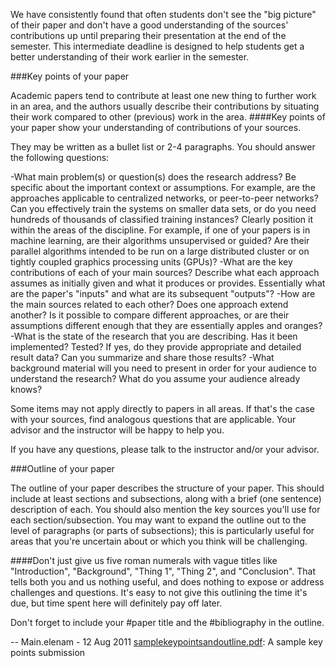 We have consistently found that often students don't see the "big picture" of their paper and don't have a good understanding of the sources' contributions up until preparing their presentation at the end of the semester. This intermediate deadline is designed to help students get a better understanding of their work earlier in the semester.

###Key points of your paper

Academic papers tend to contribute at least one new thing to further work in an area, and the authors usually describe 
their contributions by situating their work compared to other (previous) work in the area. 
####Key points of your paper show your understanding of contributions of your sources.

They may be written as a bullet list or 2-4 paragraphs. You should answer the following questions:

-What main problem(s) or question(s) does the research address?
    Be specific about the important context or assumptions. For example, are the approaches applicable to centralized networks, or peer-to-peer networks? Can you effectively train the systems on smaller data sets, or do you need hundreds of thousands of classified training instances?
    Clearly position it within the areas of the discipline. For example, if one of your papers is in machine learning, are their algorithms unsupervised or guided? Are their parallel algorithms intended to be run on a large distributed cluster or on tightly coupled graphics processing units (GPUs)? 
-What are the key contributions of each of your main sources? Describe what each approach assumes as initially given and what it produces or provides. Essentially what are the paper's "inputs" and what are its subsequent "outputs"?
-How are the main sources related to each other? Does one approach extend another? Is it possible to compare different approaches, or are their assumptions different enough that they are essentially apples and oranges?
-What is the state of the research that you are describing. Has it been implemented? Tested? If yes, do they provide appropriate and detailed result data? Can you summarize and share those results?
-What background material will you need to present in order for your audience to understand the research? What do you assume your audience already knows? 

Some items may not apply directly to papers in all areas. If that's the case with your sources, find analogous questions that are applicable. Your advisor and the instructor will be happy to help you.

If you have any questions, please talk to the instructor and/or your advisor.

###Outline of your paper

The outline of your paper describes the structure of your paper. This should include at least sections and subsections, along with a brief (one sentence) description of each. You should also mention the key sources you'll use for each section/subsection. You may want to expand the outline out to the level of paragraphs (or parts of subsections); this is particularly useful for areas that you're uncertain about or which you think will be challenging.

####Don't just give us five roman numerals with vague titles like "Introduction", "Background", "Thing 1", "Thing 2", and "Conclusion".
That tells both you and us nothing useful, and does nothing to expose or address challenges and questions. 
It's easy to not give this outlining the time it's due, but time spent here will definitely pay off later.

Don't forget to include your #paper title and the #bibliography in the outline.

-- Main.elenam - 12 Aug 2011 
[samplekeypointsandoutline.pdf](samplekeypointsandoutline.pdf): A sample key points submission 
